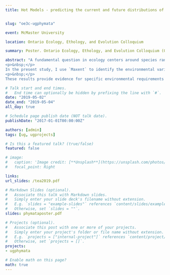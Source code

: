 ```yaml
---
title: Hot Models - predicting the current and future distributions of two ambush bug species, Phymata americana and Phymata pennsylvanica


slug: "oe3c-ugphymata"

event: McMaster University

location: Ontario Ecology, Ethology, and Evolution Colloquium

summary: Poster. Ontario Ecology, Ethology, and Evolution Colloquium (OE3C).

abstract: "A fundamental question in ecology centers around species ranges and the limits of a physical niche space imposed by environmental variables. Species distribution models (SDM) provide the ability to identify the effect of environmental variables on species distributions and to forecast future environmentally-driven changes. One such SDM is `Maxent`, a machine-learning software that uses environmental raster grids to predict the probability of species presence within grids.
<p>&nbsp;</p>
In the present study, I use `Maxent` to identify the environmental variables maintaining the distribution of two closely related ambush bug species found in parapatric distribution, *Phymata americana* and *Phymata pennsylvanica*. I also created binary suitability maps to predict the current and future ranges of both species given climate change scenarios. The model identified similar variables (temperature and precipitation) that contributed to predicting ambush bug ranges, but these variables have different means and consequently result in distinct ranges. To map future distributions, Representative Concentration Pathways (RCP) projecting various greenhouse gas emissions were used. Distributions narrow in latitude and longitude as RCP scenarios worsen for both *P. americana* and *P. pennsylvanica*, but *P. pennsylvanica* had relatively smaller-scale shifts at a lower RCP.
<p>&nbsp;</p>
These results provide evidence for specific environmental requirements for *P. americana* and *P. pennsylvanica* and highlight the effects of climate change on range shifts. Understanding how these abiotic factors affect ambush bug distributions will be fundamental for future research on their taxonomy and conservation."

# Talk start and end times.
#   End time can optionally be hidden by prefixing the line with `#`.
date: "2019-05-02"
date_end: "2019-05-04"
all_day: true

# Schedule page publish date (NOT talk date).
publishDate: "2017-01-01T00:00:00Z"

authors: [admin]
tags: [ug, ugprojects]

# Is this a featured talk? (true/false)
featured: false

# image:
#   caption: 'Image credit: [**Unsplash**](https://unsplash.com/photos/bzdhc5b3Bxs)'
#   focal_point: Right

links:
url_slides: /tea2019.pdf

# Markdown Slides (optional).
#   Associate this talk with Markdown slides.
#   Simply enter your slide deck's filename without extension.
#   E.g. `slides = "example-slides"` references `content/slides/example-slides.md`.
#   Otherwise, set `slides = ""`.
slides: phymataposter.pdf

# Projects (optional).
#   Associate this post with one or more of your projects.
#   Simply enter your project's folder or file name without extension.
#   E.g. `projects = ["internal-project"]` references `content/project/deep-learning/index.md`.
#   Otherwise, set `projects = []`.
projects:
- ugphymata

# Enable math on this page?
math: true
---
```

